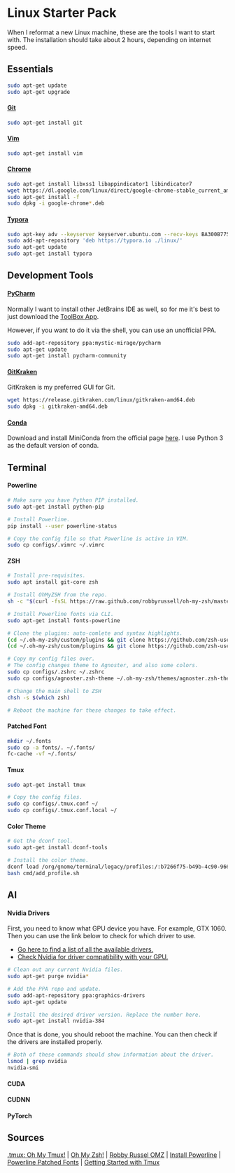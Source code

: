 # Linux Starter Pack
When I reformat a new Linux machine, these are the tools I want to start with. The installation should take about 2 hours, depending on internet speed.



## Essentials

```bash
sudo apt-get update
sudo apt-get upgrade
```

#### [Git](https://git-scm.com/)

```bash
sudo apt-get install git
```

#### [Vim](https://www.vim.org/)

```bash
sudo apt-get install vim
```

#### [Chrome](https://www.google.com/chrome/)

```bash
sudo apt-get install libxss1 libappindicator1 libindicator7
wget https://dl.google.com/linux/direct/google-chrome-stable_current_amd64.deb
sudo apt-get install -f
sudo dpkg -i google-chrome*.deb
```

#### [Typora](https://typora.io/)

```bash
sudo apt-key adv --keyserver keyserver.ubuntu.com --recv-keys BA300B7755AFCFAE
sudo add-apt-repository 'deb https://typora.io ./linux/'
sudo apt-get update
sudo apt-get install typora
```



## Development Tools

#### [PyCharm](https://www.jetbrains.com/)

Normally I want to install other JetBrains IDE as well, so for me it's best to just download the [ToolBox App](https://www.jetbrains.com/toolbox/app/).

However, if you want to do it via the shell, you can use an unofficial PPA.

```bash
sudo add-apt-repository ppa:mystic-mirage/pycharm
sudo apt-get update
sudo apt-get install pycharm-community
```



#### [GitKraken](https://www.gitkraken.com/)

GitKraken is my preferred GUI for Git.

```bash
wget https://release.gitkraken.com/linux/gitkraken-amd64.deb
sudo dpkg -i gitkraken-amd64.deb
```



#### [Conda](https://conda.io/miniconda.html)

Download and install MiniConda from the official page [here](https://conda.io/miniconda.html). I use Python 3 as the default version of conda.



## Terminal

#### Powerline

```bash
# Make sure you have Python PIP installed.
sudo apt-get install python-pip

# Install Powerline.
pip install --user powerline-status

# Copy the config file so that Powerline is active in VIM.
sudo cp configs/.vimrc ~/.vimrc
```



#### ZSH

```bash
# Install pre-requisites.
sudo apt install git-core zsh

# Install OhMyZSH from the repo.
sh -c "$(curl -fsSL https://raw.github.com/robbyrussell/oh-my-zsh/master/tools/install.sh)"

# Install Powerline fonts via CLI.
sudo apt-get install fonts-powerline

# Clone the plugins: auto-comlete and syntax highlights.
(cd ~/.oh-my-zsh/custom/plugins && git clone https://github.com/zsh-users/zsh-syntax-highlighting)
(cd ~/.oh-my-zsh/custom/plugins && git clone https://github.com/zsh-users/zsh-autosuggestions)

# Copy my config files over.
# The config changes theme to Agnoster, and also some colors.
sudo cp configs/.zshrc ~/.zshrc
sudo cp configs/agnoster.zsh-theme ~/.oh-my-zsh/themes/agnoster.zsh-theme

# Change the main shell to ZSH
chsh -s $(which zsh)

# Reboot the machine for these changes to take effect.
```



#### Patched Font

```bash
mkdir ~/.fonts
sudo cp -a fonts/. ~/.fonts/
fc-cache -vf ~/.fonts/
```



#### Tmux

```bash
sudo apt-get install tmux

# Copy the config files.
sudo cp configs/.tmux.conf ~/
sudo cp configs/.tmux.conf.local ~/
```



#### Color Theme

```bash
# Get the dconf tool.
sudo apt-get install dconf-tools

# Install the color theme.
dconf load /org/gnome/terminal/legacy/profiles:/:b7266f75-b49b-4c90-966c-e39c32f37edb/ < configs/ai_profile.dconf
bash cmd/add_profile.sh
```



## AI

#### Nvidia Drivers

First, you need to know what GPU device you have. For example, GTX 1060. Then you can use the link below to check for which driver to use.

- [Go here to find a list of all the available drivers.](https://launchpad.net/~graphics-drivers/+archive/ubuntu/ppa)
- [Check Nvidia for driver compatibility with your GPU.](http://www.nvidia.com/object/unix.html)

```bash
# Clean out any current Nvidia files.
sudo apt-get purge nvidia*

# Add the PPA repo and update.
sudo add-apt-repository ppa:graphics-drivers
sudo apt-get update

# Install the desired driver version. Replace the number here.
sudo apt-get install nvidia-384
```

Once that is done, you should reboot the machine. You can then check if the drivers are installed properly.

```bash
# Both of these commands should show information about the driver.
lsmod | grep nvidia
nvidia-smi
```



#### CUDA

#### CUDNN

#### PyTorch



## Sources

[.tmux: Oh My Tmux!](https://github.com/gpakosz/.tmux) | [Oh My Zsh!](https://medium.com/wearetheledger/oh-my-zsh-made-for-cli-lovers-installation-guide-3131ca5491fb) | [Robby Russel OMZ](https://github.com/robbyrussell/oh-my-zsh) | [Install Powerline](https://askubuntu.com/questions/283908/how-can-i-install-and-use-powerline-plugin) | [Powerline Patched Fonts](https://github.com/powerline/fonts) | [Getting Started with Tmux](https://lukaszwrobel.pl/blog/tmux-tutorial-split-terminal-windows-easily/)